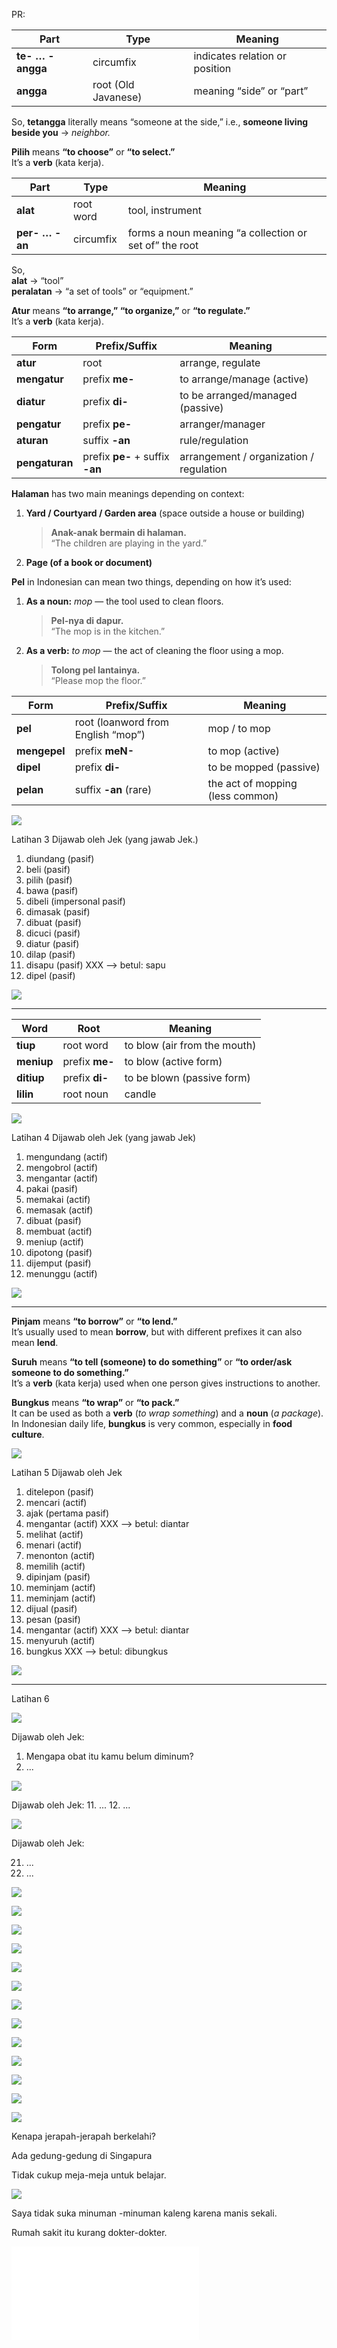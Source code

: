 

PR:

|Part|Type|Meaning|
|---|---|---|
|**te- … -angga**|circumfix|indicates relation or position|
|**angga**|root (Old Javanese)|meaning “side” or “part”|

So, **tetangga** literally means “someone at the side,” i.e., **someone living beside you** → _neighbor._

**Pilih** means **“to choose”** or **“to select.”**  
It’s a **verb** (kata kerja).

|Part|Type|Meaning|
|---|---|---|
|**alat**|root word|tool, instrument|
|**per- … -an**|circumfix|forms a noun meaning “a collection or set of” the root|

So,  
**alat** → “tool”  
**peralatan** → “a set of tools” or “equipment.”

**Atur** means **“to arrange,” “to organize,”** or **“to regulate.”**  
It’s a **verb** (kata kerja).

| Form           | Prefix/Suffix                   | Meaning                                 |
| -------------- | ------------------------------- | --------------------------------------- |
| **atur**       | root                            | arrange, regulate                       |
| **mengatur**   | prefix **me-**                  | to arrange/manage (active)              |
| **diatur**     | prefix **di-**                  | to be arranged/managed (passive)        |
| **pengatur**   | prefix **pe-**                  | arranger/manager                        |
| **aturan**     | suffix **-an**                  | rule/regulation                         |
| **pengaturan** | prefix **pe-** + suffix **-an** | arrangement / organization / regulation |

**Halaman** has two main meanings depending on context:

1. **Yard / Courtyard / Garden area** (space outside a house or building)
    
    > **Anak-anak bermain di halaman.**  
    > “The children are playing in the yard.”
    
2. **Page (of a book or document)**


**Pel** in Indonesian can mean two things, depending on how it’s used:

1. **As a noun:** _mop_ — the tool used to clean floors.
    
    > **Pel-nya di dapur.**  
    > “The mop is in the kitchen.”
    
2. **As a verb:** _to mop_ — the act of cleaning the floor using a mop.
    
    > **Tolong pel lantainya.**  
    > “Please mop the floor.”

| Form         | Prefix/Suffix                      | Meaning                          |
| ------------ | ---------------------------------- | -------------------------------- |
| **pel**      | root (loanword from English “mop”) | mop / to mop                     |
| **mengepel** | prefix **meN-**                    | to mop (active)                  |
| **dipel**    | prefix **di-**                     | to be mopped (passive)           |
| **pelan**    | suffix **-an** (rare)              | the act of mopping (less common) |

![](Screenshot_2025-10-14T20-29-43_UTC+0800.png)


Latihan 3
Dijawab oleh Jek (yang jawab Jek.)
1. diundang (pasif)
2. beli (pasif)
3. pilih (pasif)
4. bawa (pasif)
5. dibeli (impersonal pasif)
6. dimasak (pasif)
7. dibuat (pasif)
8. dicuci (pasif)
9. diatur (pasif)
10. dilap (pasif)
11. disapu (pasif) XXX --> betul: sapu
12. dipel (pasif)

![](Screenshot_2568-10-23T05-36-38_UTC+0800@2x.png)



---


| Word       | Root           | Meaning                      |
| ---------- | -------------- | ---------------------------- |
| **tiup**   | root word      | to blow (air from the mouth) |
| **meniup** | prefix **me-** | to blow (active form)        |
| **ditiup** | prefix **di-** | to be blown (passive form)   |
| **lilin**  | root noun      | candle                       |

![](Screenshot_2025-10-14T20-30-04_UTC+0800.png)

Latihan 4
Dijawab oleh Jek (yang jawab Jek)
1. mengundang (actif)
2. mengobrol (actif)
3. mengantar (actif)
4. pakai (pasif)
5. memakai (actif)
6. memasak (actif)
7. dibuat (pasif)
8. membuat (actif)
9. meniup (actif)
10. dipotong (pasif)
11. dijemput (pasif)
12. menunggu (actif)

![](Screenshot_2568-10-23T05-37-58_UTC+0800@2x.png)



---

**Pinjam** means **“to borrow”** or **“to lend.”**  
It’s usually used to mean **borrow**, but with different prefixes it can also mean **lend**.

**Suruh** means **“to tell (someone) to do something”** or **“to order/ask someone to do something.”**  
It’s a **verb** (kata kerja) used when one person gives instructions to another.

**Bungkus** means **“to wrap”** or **“to pack.”**  
It can be used as both a **verb** (_to wrap something_) and a **noun** (_a package_). In Indonesian daily life, **bungkus** is very common, especially in **food culture**.

![](Screenshot_2568-10-19T17-53-09_UTC+0800@2x.png)

Latihan 5
Dijawab oleh Jek

1. ditelepon (pasif)
2. mencari (actif)
3. ajak (pertama pasif)
4. mengantar (actif) XXX --> betul: diantar
5. melihat (actif)
6. menari (actif)
7. menonton (actif)
8. memilih (actif)
9. dipinjam (pasif)
10. meminjam (actif)
11. meminjam (actif)
12. dijual (pasif)
13. pesan (pasif)
14. mengantar (actif) XXX --> betul: diantar 
15. menyuruh (actif)
16. bungkus XXX --> betul: dibungkus


![](Screenshot_2568-10-23T05-38-35_UTC+0800@2x.png)



---

Latihan 6

![](Screenshot_2568-10-19T17-36-24_UTC+0800@2x.png)

Dijawab oleh Jek:
1. Mengapa obat itu kamu belum diminum?
2. ...

![](Screenshot_2568-10-19T17-36-34_UTC+0800@2x.png)

Dijawab oleh Jek:
11. ...
12. ...

![](Screenshot_2568-10-19T17-36-45_UTC+0800@2x.png)

Dijawab oleh Jek:

21. ...
22. ...


![](Pasted%20image%2020251023191251.png)

![](Pasted%20image%2020251023193228.png)

![](Pasted%20image%2020251023193356.png)

![](Pasted%20image%2020251023193507.png)

![](Pasted%20image%2020251023193618.png)

![](Pasted%20image%2020251023193703.png)

![](Pasted%20image%2020251023193936.png)

![](Pasted%20image%2020251023194620.png)

![](Pasted%20image%2020251023194928.png)

![](Pasted%20image%2020251023200053.png)

![](Pasted%20image%2020251023200610.png)

![](Pasted%20image%2020251023200920.png)






![](Pasted%20image%2020251023202016.png)

Kenapa jerapah-jerapah berkelahi?

Ada gedung-gedung di Singapura

Tidak cukup meja-meja untuk  belajar.

![](Pasted%20image%2020251023202036.png)

Saya tidak suka minuman -minuman kaleng karena manis sekali.

Rumah sakit itu kurang dokter-dokter.






![](Pelajaran%201.%20Plural.pdf)